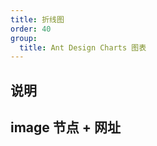 ```yaml
---
title: 折线图
order: 40
group:
  title: Ant Design Charts 图表
---
```


## 说明

## image 节点 + 网址

<code src="./demos/Line.tsx" />

